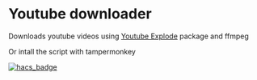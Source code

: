 # Youtube downloader

Downloads youtube videos using [Youtube Explode](https://github.com/Tyrrrz/YoutubeExplode) package and ffmpeg

Or intall the script with tampermonkey


[![hacs_badge](https://img.shields.io/badge/Install-Script-orange.svg?style=for-the-badge)](https://raw.githubusercontent.com/Mrgaton/YoutuveDownloader/master/script.user.js)

